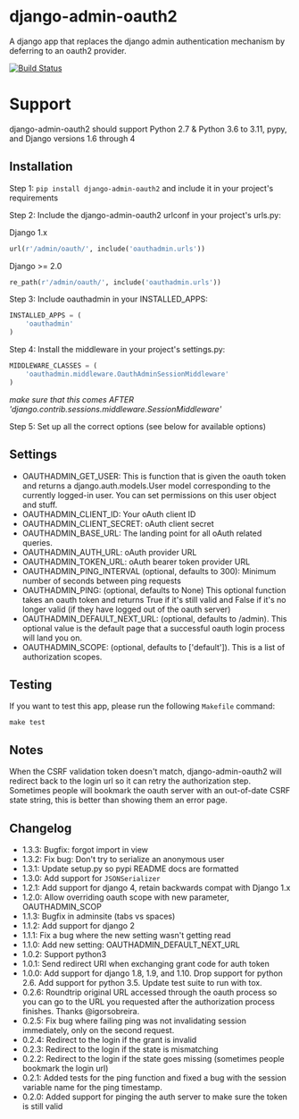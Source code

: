 # django-admin-oauth2

A django app that replaces the django admin authentication mechanism by
deferring to an oauth2 provider.

[![Build Status](https://travis-ci.org/RealGeeks/django-admin-oauth2.png?branch=master)](https://travis-ci.org/RealGeeks/django-admin-oauth2)

# Support

django-admin-oauth2 should support Python 2.7 & Python 3.6 to 3.11, pypy, and Django versions 1.6 through 4

## Installation

Step 1: `pip install django-admin-oauth2` and include it in your project's requirements

Step 2: Include the django-admin-oauth2 urlconf in your project's urls.py:

Django 1.x

```python
url(r'/admin/oauth/', include('oauthadmin.urls'))
```

Django >= 2.0

```python
re_path(r'/admin/oauth/', include('oauthadmin.urls'))
```

Step 3: Include oauthadmin in your INSTALLED_APPS:

```python
INSTALLED_APPS = (
    'oauthadmin'
)
```

Step 4: Install the middleware in your project's settings.py:

```python
MIDDLEWARE_CLASSES = (
    'oauthadmin.middleware.OauthAdminSessionMiddleware'
)
```

_make sure that this comes AFTER 'django.contrib.sessions.middleware.SessionMiddleware'_

Step 5: Set up all the correct options (see below for available options)

## Settings

- OAUTHADMIN_GET_USER: This is function that is given the oauth token and returns
  a django.auth.models.User model corresponding to the currently logged-in user.
  You can set permissions on this user object and stuff.
- OAUTHADMIN_CLIENT_ID: Your oAuth client ID
- OAUTHADMIN_CLIENT_SECRET: oAuth client secret
- OAUTHADMIN_BASE_URL: The landing point for all oAuth related queries.
- OAUTHADMIN_AUTH_URL: oAuth provider URL
- OAUTHADMIN_TOKEN_URL: oAuth bearer token provider URL
- OAUTHADMIN_PING_INTERVAL (optional, defaults to 300): Minimum number of seconds between ping requests
- OAUTHADMIN_PING: (optional, defaults to None) This optional function takes an oauth token and returns True if it's still valid and False if it's no longer valid (if they have logged out of the oauth server)
- OAUTHADMIN_DEFAULT_NEXT_URL: (optional, defaults to /admin). This optional value is the default page that a successful oauth login process will land you on.
- OAUTHADMIN_SCOPE: (optional, defaults to ['default']). This is a list of authorization scopes.

## Testing

If you want to test this app, please run the following `Makefile` command:

```
make test
```

## Notes

When the CSRF validation token doesn't match, django-admin-oauth2 will redirect back to the login url so it can retry the authorization step. Sometimes people will bookmark the oauth server with an out-of-date CSRF state string, this is better than showing them an error page.

## Changelog

- 1.3.3: Bugfix: forgot import in view
- 1.3.2: Fix bug: Don't try to serialize an anonymous user
- 1.3.1: Update setup.py so pypi README docs are formatted
- 1.3.0: Add support for `JSONSerializer`
- 1.2.1: Add support for django 4, retain backwards compat with Django 1.x
- 1.2.0: Allow overriding oauth scope with new parameter, OAUTHADMIN_SCOP
- 1.1.3: Bugfix in adminsite (tabs vs spaces)
- 1.1.2: Add support for django 2
- 1.1.1: Fix a bug where the new setting wasn't getting read
- 1.1.0: Add new setting: OAUTHADMIN_DEFAULT_NEXT_URL
- 1.0.2: Support python3
- 1.0.1: Send redirect URI when exchanging grant code for auth token
- 1.0.0: Add support for django 1.8, 1.9, and 1.10. Drop support for python 2.6. Add support for python 3.5. Update test suite to run with tox.
- 0.2.6: Roundtrip original URL accessed through the oauth process so you can go to the URL you requested after the authorization process finishes. Thanks @igorsobreira.
- 0.2.5: Fix bug where failing ping was not invalidating session immediately, only on the second request.
- 0.2.4: Redirect to the login if the grant is invalid
- 0.2.3: Redirect to the login if the state is mismatching
- 0.2.2: Redirect to the login if the state goes missing (sometimes people bookmark the login url)
- 0.2.1: Added tests for the ping function and fixed a bug with the session variable name for the ping timestamp.
- 0.2.0: Added support for pinging the auth server to make sure the token is still valid
